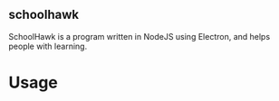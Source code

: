 ## schoolhawk
SchoolHawk is a program written in NodeJS using Electron, and helps people with learning.

# Usage
